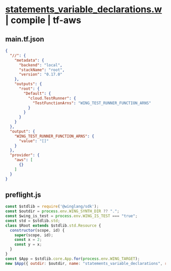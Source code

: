 # [statements_variable_declarations.w](../../../../../examples/tests/valid/statements_variable_declarations.w) | compile | tf-aws

## main.tf.json
```json
{
  "//": {
    "metadata": {
      "backend": "local",
      "stackName": "root",
      "version": "0.17.0"
    },
    "outputs": {
      "root": {
        "Default": {
          "cloud.TestRunner": {
            "TestFunctionArns": "WING_TEST_RUNNER_FUNCTION_ARNS"
          }
        }
      }
    }
  },
  "output": {
    "WING_TEST_RUNNER_FUNCTION_ARNS": {
      "value": "[]"
    }
  },
  "provider": {
    "aws": [
      {}
    ]
  }
}
```

## preflight.js
```js
const $stdlib = require('@winglang/sdk');
const $outdir = process.env.WING_SYNTH_DIR ?? ".";
const $wing_is_test = process.env.WING_IS_TEST === "true";
const std = $stdlib.std;
class $Root extends $stdlib.std.Resource {
  constructor(scope, id) {
    super(scope, id);
    const x = 2;
    const y = x;
  }
}
const $App = $stdlib.core.App.for(process.env.WING_TARGET);
new $App({ outdir: $outdir, name: "statements_variable_declarations", rootConstruct: $Root, plugins: $plugins, isTestEnvironment: $wing_is_test }).synth();

```


